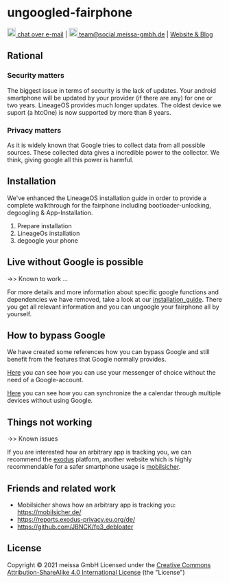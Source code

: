 # ungoogled-fairphone

[<img src="https://domaindrivenarchitecture.org/img/delta-chat.svg" width=20 alt="DeltaChat"> chat over e-mail](mailto:buero@meissa-gmbh.de?subject=community-chat) | [<img src="https://meissa-gmbh.de/img/community/Mastodon_Logotype.svg" width=20 alt="team@social.meissa-gmbh.de"> team@social.meissa-gmbh.de](https://social.meissa-gmbh.de/@team) | [Website & Blog](https://domaindrivenarchitecture.org)

## Rational
### Security matters

The biggest issue in terms of security is the lack of updates. Your android smartphone will be updated by your provider (if there are any) for one or two years. LineageOS provides much longer updates. The oldest device we suport (a htcOne) is now supported by more than 8 years.

### Privacy matters

As it is widely known that Google tries to collect data from all possible sources. These collected data gives a incredible power to the collector. We think, giving google all this power is harmful.

## Installation

We've enhanced the LineageOS installation guide in order to provide a complete walkthrough for the fairphone including bootloader-unlocking, degoogling & App-Installation.

1. Prepare installation
2. LineageOs installation
3. degoogle your phone


## Live without Google is possible

->> Known to work ...


For more details and more information about specific google functions and dependencies we have removed, take a look at our [installation_guide][guide]. There you get all relevant information and you can ungoogle your fairphone all by yourself.

## How to bypass Google

We have created some references how you can bypass Google and still benefit from the features that Google normally provides.

[Here][messenger] you can see how you can use your messenger of choice without the need of a Google-account.

[Here][calendar] you can see how you can synchronize the a calendar through multiple devices without using Google.

## Things not working

->> Known issues


If you are interested how an arbitrary app is tracking you, we can recommend the [exodus][privacy] platform, another website which is highly recommendable for a safer smartphone usage is [mobilsicher][privacyII].



## Friends and related work

* Mobilsicher shows how an arbitrary app is tracking you: https://mobilsicher.de/
* https://reports.exodus-privacy.eu.org/de/
* https://github.com/JBNCK/fp3_debloater


## License

Copyright © 2021 meissa GmbH
Licensed under the [Creative Commons Attribution-ShareAlike 4.0 International License](LICENSE) (the "License")

[guide]: https://gitlab.com/domaindrivenarchitecture/ungoogled-fairphone/-/blob/main/installation_guide.md
[privacy]: https://reports.exodus-privacy.eu.org/de/
[messenger]: https://gitlab.com/domaindrivenarchitecture/ungoogled-fairphone/-/blob/main/messenger_without_PlayStore.md
[calendar]: https://gitlab.com/domaindrivenarchitecture/ungoogled-fairphone/-/blob/main/sync_calender.md
[privacyII]: https://mobilsicher.de/
